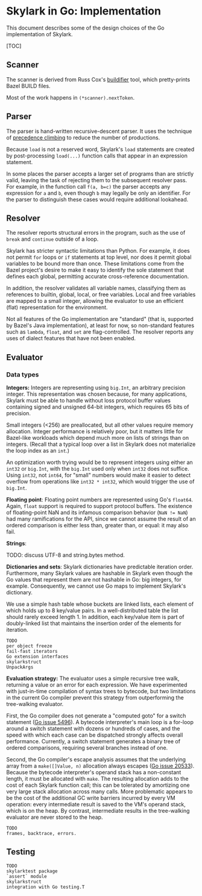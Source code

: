 
# Skylark in Go: Implementation

This document describes some of the design choices of the Go
implementation of Skylark.

[TOC]

## Scanner

The scanner is derived from Russ Cox's
[buildifier](https://github.com/bazelbuild/buildtools/tree/master/buildifier)
tool, which pretty-prints Bazel BUILD files.

Most of the work happens in `(*scanner).nextToken`.

## Parser

The parser is hand-written recursive-descent parser. It uses the
technique of [precedence
climbing](http://www.engr.mun.ca/~theo/Misc/exp_parsing.htm#climbing)
to reduce the number of productions.

Because `load` is not a reserved word, Skylark's `load` statements are
created by post-processing `load(...)` function calls that appear in
an expression statement.

In some places the parser accepts a larger set of programs than are
strictly valid, leaving the task of rejecting them to the subsequent
resolver pass. For example, in the function call `f(a, b=c)` the
parser accepts any expression for `a` and `b`, even though `b` may
legally be only an identifier. For the parser to distinguish these
cases would require additional lookahead.

## Resolver

The resolver reports structural errors in the program, such as the use
of `break` and `continue` outside of a loop.

Skylark has stricter syntactic limitations than Python. For example,
it does not permit `for` loops or `if` statements at top level, nor
does it permit global variables to be bound more than once.
These limitations come from the Bazel project's desire to make it easy
to identify the sole statement that defines each global, permitting
accurate cross-reference documentation.

In addition, the resolver validates all variable names, classifying
them as references to builtin, global, local, or free variables.
Local and free variables are mapped to a small integer, allowing the
evaluator to use an efficient (flat) representation for the
environment.

Not all features of the Go implementation are "standard" (that is,
supported by Bazel's Java implementation), at least for now, so
non-standard features such as `lambda`, `float`, and `set`
are flag-controlled.  The resolver reports
any uses of dialect features that have not been enabled.


## Evaluator

### Data types

<b>Integers:</b> Integers are representing using `big.Int`, an
arbitrary precision integer. This representation was chosen because,
for many applications, Skylark must be able to handle without loss
protocol buffer values containing signed and unsigned 64-bit integers,
which requires 65 bits of precision.

Small integers (<256) are preallocated, but all other values require
memory allocation. Integer performance is relatively poor, but it
matters little for Bazel-like workloads which depend much
more on lists of strings than on integers. (Recall that a typical loop
over a list in Skylark does not materialize the loop index as an `int`.)

An optimization worth trying would be to represent integers using
either an `int32` or `big.Int`, with the `big.Int` used only when
`int32` does not suffice. Using `int32`, not `int64`, for "small"
numbers would make it easier to detect overflow from operations like
`int32 * int32`, which would trigger the use of `big.Int`.

<b>Floating point</b>:
Floating point numbers are represented using Go's `float64`.
Again, `float` support is required to support protocol buffers. The
existence of floating-point NaN and its infamous comparison behavior
(`NaN != NaN`) had many ramifications for the API, since we cannot
assume the result of an ordered comparison is either less than,
greater than, or equal: it may also fail.

<b>Strings</b>:

TODO: discuss UTF-8 and string.bytes method.

<b>Dictionaries and sets</b>:
Skylark dictionaries have predictable iteration order.
Furthermore, many Skylark values are hashable in Skylark even though
the Go values that represent them are not hashable in Go: big
integers, for example.
Consequently, we cannot use Go maps to implement Skylark's dictionary.

We use a simple hash table whose buckets are linked lists, each
element of which holds up to 8 key/value pairs. In a well-distributed
table the list should rarely exceed length 1. In addition, each
key/value item is part of doubly-linked list that maintains the
insertion order of the elements for iteration.

```
TODO
per object freeze
fail-fast iterators
Go extension interfaces
skylarkstruct
UnpackArgs
```

<b>Evaluation strategy:</b>
The evaluator uses a simple recursive tree walk, returning a value or
an error for each expression. We have experimented with just-in-time
compilation of syntax trees to bytecode, but two limitations in the
current Go compiler prevent this strategy from outperforming the
tree-walking evaluator.

First, the Go compiler does not generate a "computed goto" for a
switch statement ([Go issue
5496](https://github.com/golang/go/issues/5496)). A bytecode
interpreter's main loop is a for-loop around a switch statement with
dozens or hundreds of cases, and the speed with which each case can be
dispatched strongly affects overall performance.
Currently, a switch statement generates a binary tree of ordered
comparisons, requiring several branches instead of one.

Second, the Go compiler's escape analysis assumes that the underlying
array from a `make([]Value, n)` allocation always escapes
([Go issue 20533](https://github.com/golang/go/issues/20533)).
Because the bytecode interpreter's operand stack has a non-constant
length, it must be allocated with `make`. The resulting allocation
adds to the cost of each Skylark function call; this can be tolerated
by amortizing one very large stack allocation across many calls.
More problematic appears to be the cost of the additional GC write
barriers incurred by every VM operation: every intermediate result is
saved to the VM's operand stack, which is on the heap.
By contrast, intermediate results in the tree-walking evaluator are
never stored to the heap.

```
TODO
frames, backtrace, errors.
```

## Testing

```
TODO
skylarktest package
`assert` module
skylarkstruct
integration with Go testing.T
```
